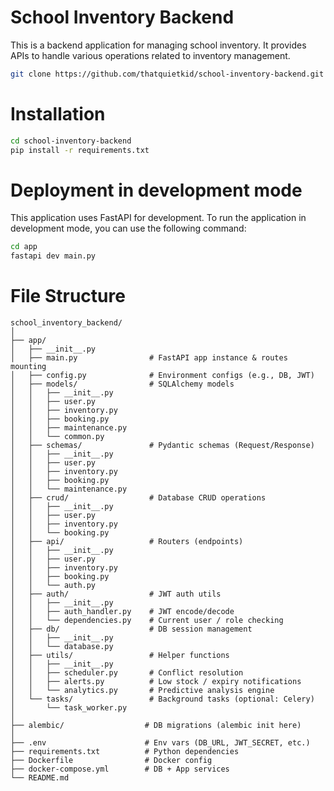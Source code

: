 # School Inventory Backend
This is a backend application for managing school inventory. It provides APIs to handle various operations related to inventory management.


```bash
git clone https://github.com/thatquietkid/school-inventory-backend.git
```

# Installation
```bash
cd school-inventory-backend
pip install -r requirements.txt
```
# Deployment in development mode
This application uses FastAPI for development. To run the application in development mode, you can use the following command:
```bash
cd app
fastapi dev main.py
```

# File Structure

```
school_inventory_backend/
│
├── app/
│   ├── __init__.py
│   ├── main.py                # FastAPI app instance & routes mounting
│   ├── config.py              # Environment configs (e.g., DB, JWT)
│   ├── models/                # SQLAlchemy models
│   │   ├── __init__.py
│   │   ├── user.py
│   │   ├── inventory.py
│   │   ├── booking.py
│   │   ├── maintenance.py
│   │   └── common.py
│   ├── schemas/               # Pydantic schemas (Request/Response)
│   │   ├── __init__.py
│   │   ├── user.py
│   │   ├── inventory.py
│   │   ├── booking.py
│   │   └── maintenance.py
│   ├── crud/                  # Database CRUD operations
│   │   ├── __init__.py
│   │   ├── user.py
│   │   ├── inventory.py
│   │   └── booking.py
│   ├── api/                   # Routers (endpoints)
│   │   ├── __init__.py
│   │   ├── user.py
│   │   ├── inventory.py
│   │   ├── booking.py
│   │   └── auth.py
│   ├── auth/                  # JWT auth utils
│   │   ├── __init__.py
│   │   ├── auth_handler.py    # JWT encode/decode
│   │   └── dependencies.py    # Current user / role checking
│   ├── db/                    # DB session management
│   │   ├── __init__.py
│   │   └── database.py
│   ├── utils/                 # Helper functions
│   │   ├── __init__.py
│   │   ├── scheduler.py       # Conflict resolution
│   │   ├── alerts.py          # Low stock / expiry notifications
│   │   └── analytics.py       # Predictive analysis engine
│   └── tasks/                 # Background tasks (optional: Celery)
│       └── task_worker.py
│
├── alembic/                  # DB migrations (alembic init here)
│
├── .env                      # Env vars (DB_URL, JWT_SECRET, etc.)
├── requirements.txt          # Python dependencies
├── Dockerfile                # Docker config
├── docker-compose.yml        # DB + App services
└── README.md
```
